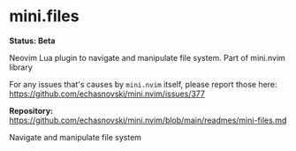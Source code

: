 # mini.files

**Status:  Beta**  

Neovim Lua plugin to navigate and manipulate file system. Part of mini.nvim library

For any issues that's causes by `mini.nvim` itself, please report those here:
https://github.com/echasnovski/mini.nvim/issues/377

**Repository:** <https://github.com/echasnovski/mini.nvim/blob/main/readmes/mini-files.md>


Navigate and manipulate file system


<!-- vim: set ft=markdown: -->